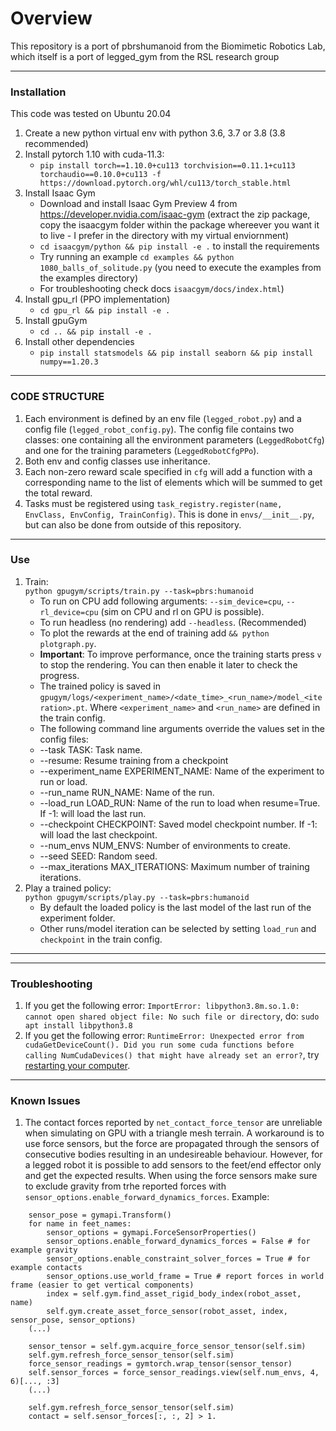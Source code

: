 # Overview #
This repository is a port of pbrshumanoid from the Biomimetic Robotics Lab, which itself is a port of legged_gym from the RSL research group

---

### Installation ###
This code was tested on Ubuntu 20.04
1. Create a new python virtual env with python 3.6, 3.7 or 3.8 (3.8 recommended)
2. Install pytorch 1.10 with cuda-11.3:
    - `pip install torch==1.10.0+cu113 torchvision==0.11.1+cu113 torchaudio==0.10.0+cu113 -f https://download.pytorch.org/whl/cu113/torch_stable.html`
3. Install Isaac Gym
   - Download and install Isaac Gym Preview 4 from https://developer.nvidia.com/isaac-gym (extract the zip package, copy the isaacgym folder within the package whereever you want it to live - I prefer in the directory with my virtual enviornment)
   - `cd isaacgym/python && pip install -e .` to install the requirements
   - Try running an example `cd examples && python 1080_balls_of_solitude.py` (you need to execute the examples from the examples directory)
   - For troubleshooting check docs `isaacgym/docs/index.html`)
4. Install gpu_rl (PPO implementation)
   - `cd gpu_rl && pip install -e .`
5. Install gpuGym
    - `cd .. && pip install -e .`
6. Install other dependencies
    - `pip install statsmodels && pip install seaborn && pip install numpy==1.20.3`

---

### CODE STRUCTURE ###
1. Each environment is defined by an env file (`legged_robot.py`) and a config file (`legged_robot_config.py`). The config file contains two classes: one containing all the environment parameters (`LeggedRobotCfg`) and one for the training parameters (`LeggedRobotCfgPPo`).  
2. Both env and config classes use inheritance.  
3. Each non-zero reward scale specified in `cfg` will add a function with a corresponding name to the list of elements which will be summed to get the total reward.  
4. Tasks must be registered using `task_registry.register(name, EnvClass, EnvConfig, TrainConfig)`. This is done in `envs/__init__.py`, but can also be done from outside of this repository.  

---

### Use ###
1. Train:  
  ```python gpugym/scripts/train.py --task=pbrs:humanoid```
    -  To run on CPU add following arguments: `--sim_device=cpu`, `--rl_device=cpu` (sim on CPU and rl on GPU is possible).
    -  To run headless (no rendering) add `--headless`. (Recommended)
    -  To plot the rewards at the end of training add `&& python plotgraph.py`.
    - **Important**: To improve performance, once the training starts press `v` to stop the rendering. You can then enable it later to check the progress.
    - The trained policy is saved in `gpugym/logs/<experiment_name>/<date_time>_<run_name>/model_<iteration>.pt`. Where `<experiment_name>` and `<run_name>` are defined in the train config.
    -  The following command line arguments override the values set in the config files:
     - --task TASK: Task name.
     - --resume:   Resume training from a checkpoint
     - --experiment_name EXPERIMENT_NAME: Name of the experiment to run or load.
     - --run_name RUN_NAME:  Name of the run.
     - --load_run LOAD_RUN:   Name of the run to load when resume=True. If -1: will load the last run.
     - --checkpoint CHECKPOINT:  Saved model checkpoint number. If -1: will load the last checkpoint.
     - --num_envs NUM_ENVS:  Number of environments to create.
     - --seed SEED:  Random seed.
     - --max_iterations MAX_ITERATIONS:  Maximum number of training iterations.
2. Play a trained policy:  
```python gpugym/scripts/play.py --task=pbrs:humanoid```
    - By default the loaded policy is the last model of the last run of the experiment folder.
    - Other runs/model iteration can be selected by setting `load_run` and `checkpoint` in the train config.

----

---

### Troubleshooting ###
1. If you get the following error: `ImportError: libpython3.8m.so.1.0: cannot open shared object file: No such file or directory`, do: `sudo apt install libpython3.8`
2. If you get the following error: `RuntimeError: Unexpected error from cudaGetDeviceCount(). Did you run some cuda functions before calling NumCudaDevices() that might have already set an error?`, try [restarting your computer](https://discuss.pytorch.org/t/solved-torch-cant-access-cuda-runtimeerror-unexpected-error-from-cudagetdevicecount-and-error-101-invalid-device-ordinal/115004).

---

### Known Issues ###
1. The contact forces reported by `net_contact_force_tensor` are unreliable when simulating on GPU with a triangle mesh terrain. A workaround is to use force sensors, but the force are propagated through the sensors of consecutive bodies resulting in an undesireable behaviour. However, for a legged robot it is possible to add sensors to the feet/end effector only and get the expected results. When using the force sensors make sure to exclude gravity from trhe reported forces with `sensor_options.enable_forward_dynamics_forces`. Example:
```
    sensor_pose = gymapi.Transform()
    for name in feet_names:
        sensor_options = gymapi.ForceSensorProperties()
        sensor_options.enable_forward_dynamics_forces = False # for example gravity
        sensor_options.enable_constraint_solver_forces = True # for example contacts
        sensor_options.use_world_frame = True # report forces in world frame (easier to get vertical components)
        index = self.gym.find_asset_rigid_body_index(robot_asset, name)
        self.gym.create_asset_force_sensor(robot_asset, index, sensor_pose, sensor_options)
    (...)

    sensor_tensor = self.gym.acquire_force_sensor_tensor(self.sim)
    self.gym.refresh_force_sensor_tensor(self.sim)
    force_sensor_readings = gymtorch.wrap_tensor(sensor_tensor)
    self.sensor_forces = force_sensor_readings.view(self.num_envs, 4, 6)[..., :3]
    (...)

    self.gym.refresh_force_sensor_tensor(self.sim)
    contact = self.sensor_forces[:, :, 2] > 1.
```
